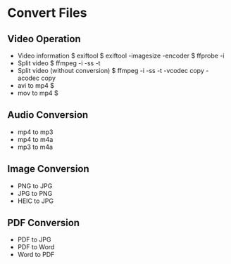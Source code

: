 # Convert Files

## Video Operation
- Video information
    $ exiftool <file>
    $ exiftool -imagesize -encoder <file>
    $ ffprobe -i <file>
- Split video
    $ ffmpeg -i <file> -ss <start> -t <duration> <output-file> 
- Split video (without conversion)
    $ ffmpeg -i <file> -ss <start> -t <duration> -vcodec copy -acodec copy <output-file>
- avi to mp4
    $ 
- mov to mp4
    $ 


## Audio Conversion
- mp4 to mp3
- mp4 to m4a
- mp3 to m4a


## Image Conversion
- PNG to JPG
- JPG to PNG
- HEIC to JPG

## PDF Conversion
- PDF to JPG
- PDF to Word
- Word to PDF
